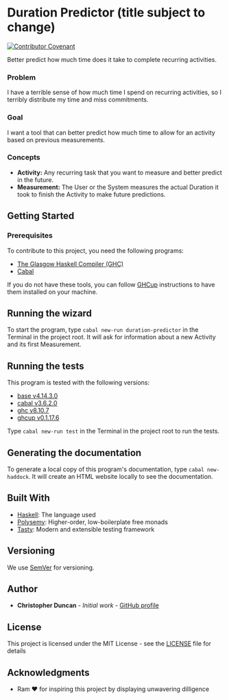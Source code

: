 # Duration Predictor (title subject to change)

[![Contributor Covenant](https://img.shields.io/badge/Contributor%20Covenant-2.1-4baaaa.svg)](CODE_OF_CONDUCT.md)

Better predict how much time does it take to complete recurring activities.

### Problem

I have a terrible sense of how much time I spend on recurring activities, so I terribly distribute my time and miss commitments.

### Goal

I want a tool that can better predict how much time to allow for an activity based on previous measurements.

### Concepts

* **Activity:** Any recurring task that you want to measure and better predict in the future.
* **Measurement:** The User or the System measures the actual Duration it took to finish the Activity to make future predictions.

## Getting Started

### Prerequisites

To contribute to this project, you need the following programs:

* [The Glasgow Haskell Compiler (GHC)][haskell-ghc]
* [Cabal][haskell-cabal]

If you do not have these tools, you can follow [GHCup][haskell-ghcup] instructions to have them installed on your machine.

## Running the wizard

To start the program, type `cabal new-run duration-predictor` in the Terminal in the project root. It will ask for information about a new Activity and its first Measurement.

## Running the tests

This program is tested with the following versions:

* [base v4.14.3.0][haskell-base]
* [cabal v3.6.2.0][haskell-cabal]
* [ghc v8.10.7][haskell-ghc]
* [ghcup v0.1.17.6][haskell-ghcup]

Type `cabal new-run test` in the Terminal in the project root to run the tests.

## Generating the documentation

To generate a local copy of this program's documentation, type `cabal new-haddock`. It will create an HTML website locally to see the documentation.

## Built With

* [Haskell][haskell]: The language used
* [Polysemy][polysemy]: Higher-order, low-boilerplate free monads
* [Tasty][tasty]: Modern and extensible testing framework

## Versioning

We use [SemVer][semver] for versioning.

## Author

* **Christopher Duncan** - *Initial work* - [GitHub profile][cj-github]

## License

This project is licensed under the MIT License - see the [LICENSE][license] file for details

## Acknowledgments

* Ram :heart: for inspiring this project by displaying unwavering dilligence

[cj-github]: https://github.com/cjduncana "Christopher Duncan's GitHub Profile"
[haskell]: https://www.haskell.org/ "Haskell: An advanced, purely functional programming language"
[haskell-base]: https://hackage.haskell.org/package/base "Haskell Basic libraries"
[haskell-cabal]: https://cabal.readthedocs.io/en/stable/ "Cabal: package system for Haskell software"
[haskell-ghc]: https://www.haskell.org/ghc/ "The Glasgow Haskell Compiler (GHC)"
[haskell-ghcup]: https://www.haskell.org/ghcup/ "GHCup: installer for Haskell"
[license]: LICENSE "License file"
[polysemy]: https://hackage.haskell.org/package/polysemy "Higher-order, low-boilerplate free monads"
[semver]: http://semver.org/ "Semantic Versioning"
[tasty]: https://hackage.haskell.org/package/tasty "Modern and extensible testing framework"
